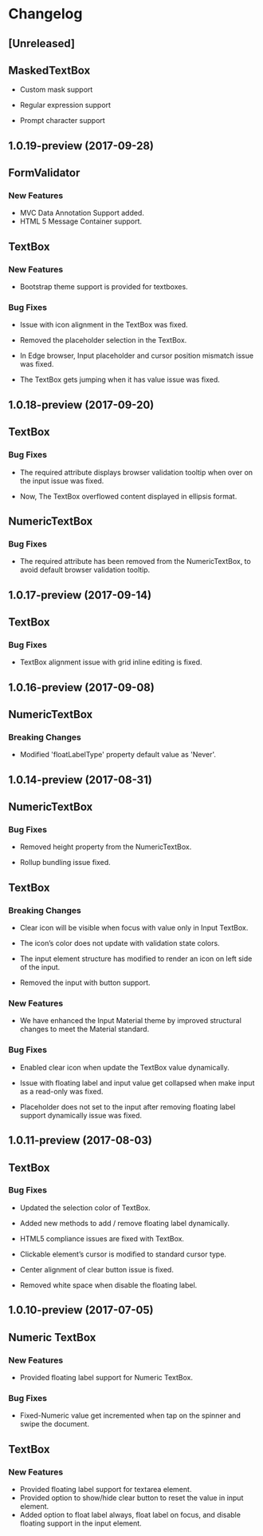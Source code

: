 # Changelog

## [Unreleased]

## MaskedTextBox

* Custom mask support

* Regular expression support

* Prompt character support

## 1.0.19-preview (2017-09-28)

## FormValidator

### New Features
* MVC Data Annotation Support added.
* HTML 5 Message Container support.

## TextBox

### New Features

* Bootstrap theme support is provided for textboxes.

### Bug Fixes

* Issue with icon alignment in the TextBox was fixed.

* Removed the placeholder selection in the TextBox.

* In Edge browser, Input placeholder and cursor position mismatch issue was fixed.

* The TextBox gets jumping when it has value issue was fixed.

## 1.0.18-preview (2017-09-20)

## TextBox

### Bug Fixes

* The required attribute displays browser validation tooltip when over on the input issue was fixed.

* Now, The TextBox overflowed content displayed in ellipsis format.

## NumericTextBox

### Bug Fixes
 
 * The required attribute has been removed from the NumericTextBox, to avoid default browser validation tooltip.

## 1.0.17-preview (2017-09-14)

## TextBox

### Bug Fixes

* TextBox alignment issue with grid inline editing is fixed.

## 1.0.16-preview (2017-09-08)

## NumericTextBox
### Breaking Changes

* Modified 'floatLabelType' property default value as 'Never'.

## 1.0.14-preview (2017-08-31)

## NumericTextBox
### Bug Fixes
* Removed height property from the NumericTextBox.

* Rollup bundling issue fixed.

## TextBox

### Breaking Changes

* Clear icon will be visible when focus with value only in Input TextBox.

* The icon’s color does not update with validation state colors.

* The input element structure has modified to render an icon on left side of the input.

* Removed the input with button support.

### New Features

* We have enhanced the Input Material theme by improved structural changes to meet the Material standard.

### Bug Fixes

* Enabled clear icon when update the TextBox value dynamically.

* Issue with floating label and input value get collapsed when make input as a read-only was fixed.

* Placeholder does not set to the input after removing floating label support dynamically issue was fixed.

## 1.0.11-preview (2017-08-03)

## TextBox
### Bug Fixes
* Updated the selection color of TextBox.

* Added new methods to add / remove floating label dynamically.

* HTML5 compliance issues are fixed with TextBox.

* Clickable element’s cursor is modified to standard cursor type.

* Center alignment of clear button issue is fixed.

* Removed white space when disable the floating label.

## 1.0.10-preview (2017-07-05)

## Numeric TextBox
### New Features
-	Provided floating label support for Numeric TextBox.

### Bug Fixes
-   Fixed-Numeric value get incremented when tap on the spinner and swipe the document.

## TextBox
### New Features
* Provided floating label support for textarea element.
* Provided option to show/hide clear button to reset the value in input element.
* Added option to float label always, float label on focus, and disable floating support in the input element.
